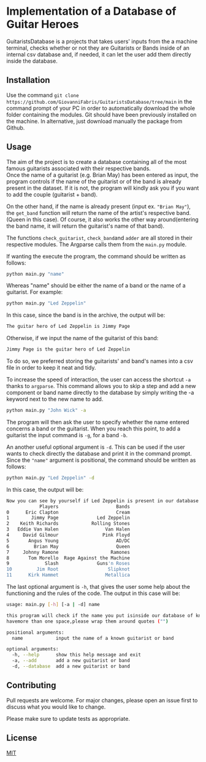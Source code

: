 # Implementation of a Database of Guitar Heroes

GuitaristsDatabase is a projects that takes users' inputs from the a machine terminal, checks whether or not 
they are Guitarists or Bands inside of an internal csv database and, if needed, it can let the user add them directly 
inside the database.

## Installation

Use the command `git clone https://github.com/GiovanniFabris/GuitaristsDatabase/tree/main` in the command prompt
of your PC in order to automatically download the whole folder containing the modules.
Git should have been previously installed on the machine.
In alternative, just download manually the package from Github.

## Usage

The aim of the project is to create a database containing all of the most famous guitarists associated with their respective bands.  
Once the name of a guitarist (e.g. Brian May) has been entered as input, the program controls if the name of the guitarist or of the band is already present in the dataset. 
If it is not, the program will kindly ask you if you want to add the couple (guitarist + band).

On the other hand, if the name is already present (input ex. `"Brian May"`), the `get_band` function will return the name of the artist's respective band. (Queen in this case).
Of course, it also works the other way around(entering the band name, it will return the guitarist's name of that band). 

The functions `check_guitarist`, `check_band`and `adder` are all stored in their respective modules.
The Argparse calls them from the `main.py` module.

If wanting the execute the program, the command should be written as follows:

```bash
python main.py "name"
```
Whereas "name" should be either the name of a band or the name of a guitarist. 
For example:

```bash
python main.py "Led Zeppelin"
```
In this case, since the band is in the archive, the output will be:

```bash
The guitar hero of Led Zeppelin is Jimmy Page
```

Otherwise, if we input the name of the guitarist of this band:

```bash
Jimmy Page is the guitar hero of Led Zeppelin
```

To do so, we preferred storing the guitarists' and band's names into a csv file in order to keep it neat and tidy. 

To increase the speed of interaction, the user can access the shortcut `-a` thanks to `argparse`.
This command allows you to skip a step and add a new component or band name directly to the database by simply writing the -a keyword next to the new name to add.

```bash
python main.py "John Wick" -a
```
The program will then ask the user to specify whether the name entered concerns a band or the guitarist. 
When you reach this point, to add a guitarist the input command is `-g`, for a band `-b`.

An another useful optional argument is `-d`.
This can be used if the user wants to check directly the database and print it in the command prompt.
Since the `"name"` argument is positional, the command should be written as follows:

```bash
python main.py "Led Zeppelin" -d
```
In this case, the output will be:

```bash
Now you can see by yourself if Led Zeppelin is present in our database!
            Players                     Bands
0      Eric Clapton                     Cream
1        Jimmy Page              Led Zeppelin
2    Keith Richards            Rolling Stones
3   Eddie Van Halen                 Van Halen
4     David Gilmour                Pink Floyd
5       Angus Young                     AD/DC
6         Brian May                     Queen
7     Johnny Ramone                   Ramones
8       Tom Morello  Rage Against the Machine
9             Slash              Guns'n Roses
10         Jim Root                  Slipknot
11      Kirk Hammet                 Metallica
```
The last optional argument is `-h`, that gives the user some help about the functioning and the rules of the code.
The output in this case will be:

```bash
usage: main.py [-h] [-a | -d] name

this program will check if the name you put isinside our database of known guitarists or their bands.If the names
havemore than one space,please wrap them around quotes ("")

positional arguments:
  name            input the name of a known guitarist or band

optional arguments:
  -h, --help      show this help message and exit
  -a, --add       add a new guitarist or band
  -d, --database  add a new guitarist or band
```

## Contributing

Pull requests are welcome. For major changes, please open an issue first to discuss what you would like to change.

Please make sure to update tests as appropriate.

## License

[MIT](https://choosealicense.com/licenses/mit/)












